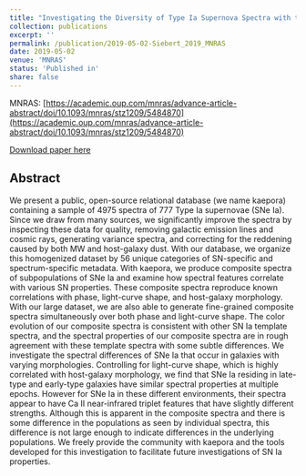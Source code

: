 ```yaml
---
title: "Investigating the Diversity of Type Ia Supernova Spectra with the Open-Source Relational Database Kaepora"
collection: publications
excerpt: ''
permalink: /publication/2019-05-02-Siebert_2019_MNRAS
date: 2019-05-02
venue: 'MNRAS'
status: 'Published in'
share: false
---
```


MNRAS: [https://academic.oup.com/mnras/advance-article-abstract/doi/10.1093/mnras/stz1209/5484870](https://academic.oup.com/mnras/advance-article-abstract/doi/10.1093/mnras/stz1209/5484870)

[Download paper here](http://msiebert1.github.io/files/Siebert_2019_05_02_MNRAS.pdf)

Abstract
--------
We present a public, open-source relational database (we name kaepora) containing a sample of 4975 spectra of 777 Type Ia supernovae (SNe Ia). Since we draw from many sources, we significantly improve the spectra by inspecting these data for quality, removing galactic emission lines and cosmic rays, generating variance spectra, and correcting for the reddening caused by both MW and host-galaxy dust. With our database, we organize this homogenized dataset by 56 unique categories of SN-specific and spectrum-specific metadata. With kaepora, we produce composite spectra of subpopulations of SNe Ia and examine how spectral features correlate with various SN properties. These composite spectra reproduce known correlations with phase, light-curve shape, and host-galaxy morphology. With our large dataset, we are also able to generate fine-grained composite spectra simultaneously over both phase and light-curve shape. The color evolution of our composite spectra is consistent with other SN Ia template spectra, and the spectral properties of our composite spectra are in rough agreement with these template spectra with some subtle differences. We investigate the spectral differences of SNe Ia that occur in galaxies with varying morphologies. Controlling for light-curve shape, which is highly correlated with host-galaxy morphology, we find that SNe Ia residing in late-type and early-type galaxies have similar spectral properties at multiple epochs. However for SNe Ia in these different environments, their spectra appear to have Ca II near-infrared triplet features that have slightly different strengths. Although this is apparent in the composite spectra and there is some difference in the populations as seen by individual spectra, this difference is not large enough to indicate differences in the underlying populations. We freely provide the community with kaepora and the tools developed for this investigation to facilitate future investigations of SN Ia properties.
